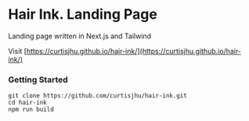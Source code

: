 # Hair Ink. Landing Page

Landing page written in Next.js and Tailwind

Visit [https://curtisjhu.github.io/hair-ink/](https://curtisjhu.github.io/hair-ink/)

### Getting Started
```
git clone https://github.com/curtisjhu/hair-ink.git
cd hair-ink
npm run build
```